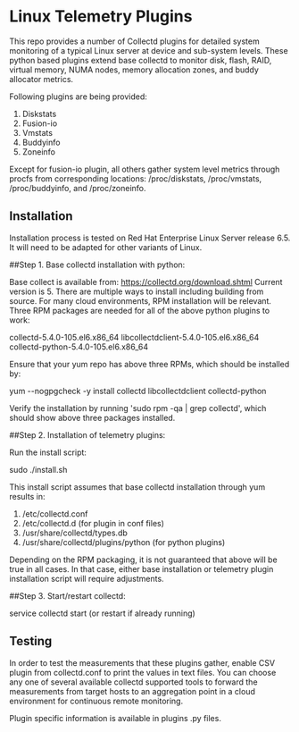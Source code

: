 Linux Telemetry Plugins
=======================

This repo provides a number of Collectd plugins for detailed system
 monitoring of a typical Linux server at device and sub-system
levels. These python based plugins extend base collectd to monitor
 disk, flash, RAID, virtual memory, NUMA nodes, memory allocation
 zones, and buddy allocator metrics.

Following plugins are being provided:

1. Diskstats
2. Fusion-io
3. Vmstats
4. Buddyinfo
5. Zoneinfo

Except for fusion-io plugin, all others gather system level metrics
through procfs from corresponding locations: /proc/diskstats,
/proc/vmstats, /proc/buddyinfo, and /proc/zoneinfo.

Installation
------------

Installation process is tested on Red Hat Enterprise Linux Server
release 6.5. It will need to be adapted for other variants of Linux.

##Step 1. Base collectd installation with python:

Base collect is available from:
https://collectd.org/download.shtml
Current version is 5. There are multiple ways to install including building from source. For
many cloud environments, RPM installation will be relevant. Three RPM
packages are needed for all of the above python plugins to work:

collectd-5.4.0-105.el6.x86_64
libcollectdclient-5.4.0-105.el6.x86_64
collectd-python-5.4.0-105.el6.x86_64


Ensure that your yum repo has above three RPMs, which should be
installed by:

yum --nogpgcheck -y install collectd libcollectdclient collectd-python

Verify the installation by running 'sudo rpm -qa | grep collectd',
which should show above three packages installed.

##Step 2. Installation of telemetry plugins:

Run the install script:

sudo ./install.sh

This install script assumes that base collectd installation through
yum results in:

1. /etc/collectd.conf
2. /etc/collectd.d (for plugin in conf files)
3. /usr/share/collectd/types.db
4. /usr/share/collectd/plugins/python (for python plugins)

Depending on the RPM packaging, it is not guaranteed that above will
be true in all cases. In that case, either base installation or
telemetry plugin installation script will require adjustments.


##Step 3. Start/restart collectd:

service collectd start (or restart if already running)

Testing
-------

In order to test the measurements that these plugins gather, enable
CSV plugin from collectd.conf to print the values in text files. You
can choose any one of several available collectd supported tools to forward the
measurements from target hosts to an aggregation point in a cloud
environment for continuous remote monitoring.

Plugin specific information is available in plugins .py files.

